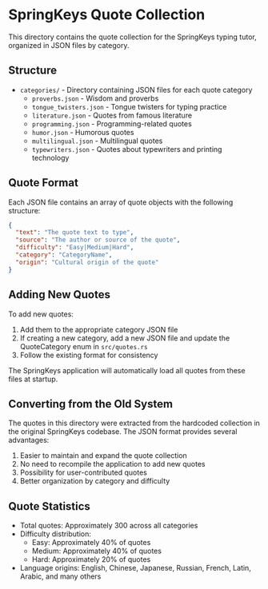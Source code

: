# SpringKeys Quote Collection

This directory contains the quote collection for the SpringKeys typing tutor, organized in JSON files by category.

## Structure

- `categories/` - Directory containing JSON files for each quote category
  - `proverbs.json` - Wisdom and proverbs
  - `tongue_twisters.json` - Tongue twisters for typing practice
  - `literature.json` - Quotes from famous literature
  - `programming.json` - Programming-related quotes
  - `humor.json` - Humorous quotes
  - `multilingual.json` - Multilingual quotes
  - `typewriters.json` - Quotes about typewriters and printing technology

## Quote Format

Each JSON file contains an array of quote objects with the following structure:

```json
{
  "text": "The quote text to type",
  "source": "The author or source of the quote",
  "difficulty": "Easy|Medium|Hard",
  "category": "CategoryName",
  "origin": "Cultural origin of the quote"
}
```

## Adding New Quotes

To add new quotes:

1. Add them to the appropriate category JSON file
2. If creating a new category, add a new JSON file and update the QuoteCategory enum in `src/quotes.rs`
3. Follow the existing format for consistency

The SpringKeys application will automatically load all quotes from these files at startup.

## Converting from the Old System

The quotes in this directory were extracted from the hardcoded collection in the original SpringKeys codebase. The JSON format provides several advantages:

1. Easier to maintain and expand the quote collection
2. No need to recompile the application to add new quotes
3. Possibility for user-contributed quotes
4. Better organization by category and difficulty

## Quote Statistics

- Total quotes: Approximately 300 across all categories
- Difficulty distribution:
  - Easy: Approximately 40% of quotes
  - Medium: Approximately 40% of quotes
  - Hard: Approximately 20% of quotes
- Language origins: English, Chinese, Japanese, Russian, French, Latin, Arabic, and many others 